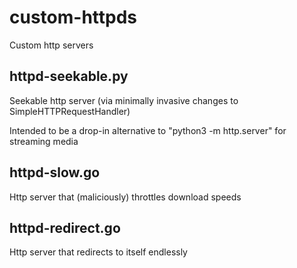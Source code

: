 # custom-httpds

Custom http servers

## httpd-seekable.py

Seekable http server (via minimally invasive changes to SimpleHTTPRequestHandler)

Intended to be a drop-in alternative to "python3 -m http.server" for streaming media

## httpd-slow.go

Http server that (maliciously) throttles download speeds

## httpd-redirect.go

Http server that redirects to itself endlessly
